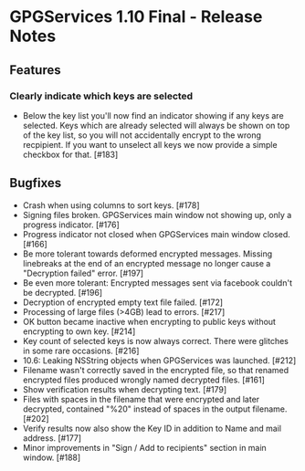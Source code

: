 GPGServices 1.10 Final - Release Notes
========================================

Features
--------
### Clearly indicate which keys are selected
* Below the key list you'll now find an indicator showing if any keys are selected. Keys which are already selected will always be shown on top of the key list, so you will not accidentally encrypt to the wrong recpipient. If you want to unselect all keys we now provide a simple checkbox for that. [#183]

Bugfixes
--------

* Crash when using columns to sort keys. [#178]
* Signing files broken. GPGServices main window not showing up, only a progress indicator. [#176]
* Progress indicator not closed when GPGServices main window closed. [#166]
* Be more tolerant towards deformed encrypted messages. Missing linebreaks at the end of an encrypted message no longer cause a "Decryption failed" error. [#197]
* Be even more tolerant: Encrypted messages sent via facebook couldn't be decrypted. [#196]
* Decryption of encrypted empty text file failed. [#172]
* Processing of large files (>4GB) lead to errors. [#217]
* OK button became inactive when encrypting to public keys without encrypting to own key. [#214]
* Key count of selected keys is now always correct. There were glitches in some rare occasions. [#216]
* 10.6: Leaking NSString objects when GPGServices was launched. [#212]
* Filename wasn't correctly saved in the encrypted file, so that renamed encrypted files produced wrongly named decrypted files. [#161]
* Show verification results when decrypting text. [#179]
* Files with spaces in the filename that were encrypted and later decrypted, contained "%20" instead of spaces in the output filename. [#202]
* Verify results now also show the Key ID in addition to Name and mail address. [#177]
* Minor improvements in "Sign / Add to recipients" section in main window. [#188]
